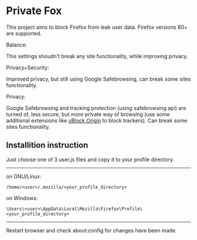 # Private Fox

This project aims to block Firefox from leak user data. Firefox versions 80+ are supported.

Balance:

This settings shoudn't break any site functionality, while improving privacy.

Privacy+Security:

Improved privacy, but still using Google Safebrowsing, can break some sites functionality.

Privacy:

Google Safebrowsing and tracking protection (using safebrowsing api) are turned of, less secure, but more private way of browsing (use some additional extensions like [uBlock Origin](https://addons.mozilla.org/en-US/firefox/addon/ublock-origin/) to block trackers). Can break some sites functionality.

## Installition instruction

Just choose one of 3 user.js files and copy it to your profile directory.
***
on GNU/Linux:
```
/home/<user>/.mozilla/<your_profile_directory>
```
on Windows:
```
\Users\<user>\AppData\Local\Mozilla\Firefox\Profile\<your_profile_directory>
```
***
Restart browser and check about:config for changes have been made.
